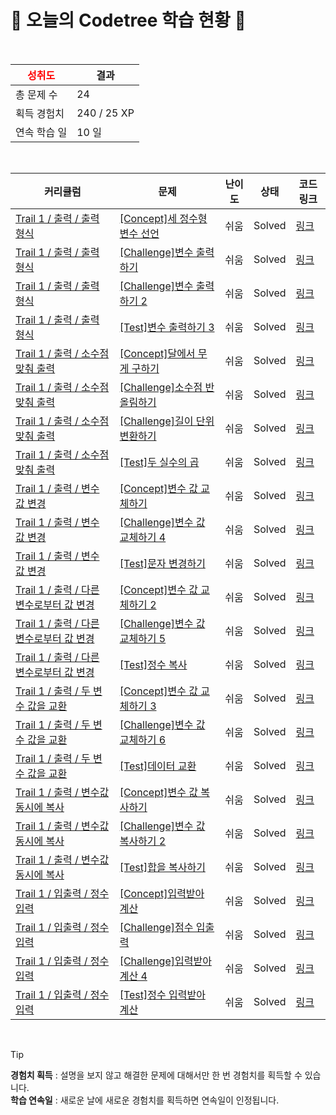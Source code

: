 # 🌲 오늘의 Codetree 학습 현황 🌲

<br />

| <span style="color:red;display:block;text-align:center;"> **성취도**</span> | 결과 |
|---|---|
| 총 문제 수 | 24 |
| 획득 경험치 | 240 / 25 XP |
| 연속 학습 일 | 10 일 |

<br />

|커리큘럼|문제|난이도|상태|코드 링크|
|---|---|---|---|---|
|[Trail 1 / 출력 / 출력 형식](https://www.codetree.ai/trail-info/novice-low/)|[[Concept]세 정수형 변수 선언](https://www.codetree.ai/trails/complete/curated-cards/intro-declaration-of-three-natural-numbers/)|쉬움|Solved|[링크](https://github.com/SUNWOOYOUNGMIN/CodeTree/blob/main/250918/%EC%84%B8%20%EC%A0%95%EC%88%98%ED%98%95%20%EB%B3%80%EC%88%98%20%EC%84%A0%EC%96%B8/declaration-of-three-natural-numbers.java)|
|[Trail 1 / 출력 / 출력 형식](https://www.codetree.ai/trail-info/novice-low/)|[[Challenge]변수 출력하기](https://www.codetree.ai/trails/complete/curated-cards/challenge-outputing-variables/)|쉬움|Solved|[링크](https://github.com/SUNWOOYOUNGMIN/CodeTree/blob/main/250918/%EB%B3%80%EC%88%98%20%EC%B6%9C%EB%A0%A5%ED%95%98%EA%B8%B0/outputing-variables.java)|
|[Trail 1 / 출력 / 출력 형식](https://www.codetree.ai/trail-info/novice-low/)|[[Challenge]변수 출력하기 2](https://www.codetree.ai/trails/complete/curated-cards/challenge-outputing-variables-2/)|쉬움|Solved|[링크](https://github.com/SUNWOOYOUNGMIN/CodeTree/blob/main/250918/%EB%B3%80%EC%88%98%20%EC%B6%9C%EB%A0%A5%ED%95%98%EA%B8%B0%202/outputing-variables-2.java)|
|[Trail 1 / 출력 / 출력 형식](https://www.codetree.ai/trail-info/novice-low/)|[[Test]변수 출력하기 3](https://www.codetree.ai/trails/complete/curated-cards/test-outputing-variables-3/)|쉬움|Solved|[링크](https://github.com/SUNWOOYOUNGMIN/CodeTree/blob/main/250918/%EB%B3%80%EC%88%98%20%EC%B6%9C%EB%A0%A5%ED%95%98%EA%B8%B0%203/outputing-variables-3.java)|
|[Trail 1 / 출력 / 소수점 맞춰 출력](https://www.codetree.ai/trail-info/novice-low/)|[[Concept]달에서 무게 구하기](https://www.codetree.ai/trails/complete/curated-cards/intro-weight-on-the-moon/)|쉬움|Solved|[링크](https://github.com/SUNWOOYOUNGMIN/CodeTree/blob/main/250918/%EB%8B%AC%EC%97%90%EC%84%9C%20%EB%AC%B4%EA%B2%8C%20%EA%B5%AC%ED%95%98%EA%B8%B0/weight-on-the-moon.java)|
|[Trail 1 / 출력 / 소수점 맞춰 출력](https://www.codetree.ai/trail-info/novice-low/)|[[Challenge]소수점 반올림하기](https://www.codetree.ai/trails/complete/curated-cards/challenge-rounding-decimal-points/)|쉬움|Solved|[링크](https://github.com/SUNWOOYOUNGMIN/CodeTree/blob/main/250918/%EC%86%8C%EC%88%98%EC%A0%90%20%EB%B0%98%EC%98%AC%EB%A6%BC%ED%95%98%EA%B8%B0/rounding-decimal-points.java)|
|[Trail 1 / 출력 / 소수점 맞춰 출력](https://www.codetree.ai/trail-info/novice-low/)|[[Challenge]길이 단위 변환하기](https://www.codetree.ai/trails/complete/curated-cards/challenge-change-length-unit/)|쉬움|Solved|[링크](https://github.com/SUNWOOYOUNGMIN/CodeTree/blob/main/250918/%EA%B8%B8%EC%9D%B4%20%EB%8B%A8%EC%9C%84%20%EB%B3%80%ED%99%98%ED%95%98%EA%B8%B0/change-length-unit.java)|
|[Trail 1 / 출력 / 소수점 맞춰 출력](https://www.codetree.ai/trail-info/novice-low/)|[[Test]두 실수의 곱](https://www.codetree.ai/trails/complete/curated-cards/test-the-product-of-two-real-numbers/)|쉬움|Solved|[링크](https://github.com/SUNWOOYOUNGMIN/CodeTree/blob/main/250918/%EB%91%90%20%EC%8B%A4%EC%88%98%EC%9D%98%20%EA%B3%B1/the-product-of-two-real-numbers.java)|
|[Trail 1 / 출력 / 변수 값 변경](https://www.codetree.ai/trail-info/novice-low/)|[[Concept]변수 값 교체하기](https://www.codetree.ai/trails/complete/curated-cards/intro-replacing-variable-values/)|쉬움|Solved|[링크](https://github.com/SUNWOOYOUNGMIN/CodeTree/blob/main/250918/%EB%B3%80%EC%88%98%20%EA%B0%92%20%EA%B5%90%EC%B2%B4%ED%95%98%EA%B8%B0/replacing-variable-values.java)|
|[Trail 1 / 출력 / 변수 값 변경](https://www.codetree.ai/trail-info/novice-low/)|[[Challenge]변수 값 교체하기 4](https://www.codetree.ai/trails/complete/curated-cards/challenge-replacing-variable-values-4/)|쉬움|Solved|[링크](https://github.com/SUNWOOYOUNGMIN/CodeTree/blob/main/250918/%EB%B3%80%EC%88%98%20%EA%B0%92%20%EA%B5%90%EC%B2%B4%ED%95%98%EA%B8%B0%204/replacing-variable-values-4.java)|
|[Trail 1 / 출력 / 변수 값 변경](https://www.codetree.ai/trail-info/novice-low/)|[[Test]문자 변경하기](https://www.codetree.ai/trails/complete/curated-cards/test-change-charater/)|쉬움|Solved|[링크](https://github.com/SUNWOOYOUNGMIN/CodeTree/blob/main/250918/%EB%AC%B8%EC%9E%90%20%EB%B3%80%EA%B2%BD%ED%95%98%EA%B8%B0/change-charater.java)|
|[Trail 1 / 출력 / 다른 변수로부터 값 변경](https://www.codetree.ai/trail-info/novice-low/)|[[Concept]변수 값 교체하기 2](https://www.codetree.ai/trails/complete/curated-cards/intro-replacing-variable-values-2/)|쉬움|Solved|[링크](https://github.com/SUNWOOYOUNGMIN/CodeTree/blob/main/250918/%EB%B3%80%EC%88%98%20%EA%B0%92%20%EA%B5%90%EC%B2%B4%ED%95%98%EA%B8%B0%202/replacing-variable-values-2.java)|
|[Trail 1 / 출력 / 다른 변수로부터 값 변경](https://www.codetree.ai/trail-info/novice-low/)|[[Challenge]변수 값 교체하기 5](https://www.codetree.ai/trails/complete/curated-cards/challenge-replacing-variable-values-5/)|쉬움|Solved|[링크](https://github.com/SUNWOOYOUNGMIN/CodeTree/blob/main/250918/%EB%B3%80%EC%88%98%20%EA%B0%92%20%EA%B5%90%EC%B2%B4%ED%95%98%EA%B8%B0%205/replacing-variable-values-5.java)|
|[Trail 1 / 출력 / 다른 변수로부터 값 변경](https://www.codetree.ai/trail-info/novice-low/)|[[Test]정수 복사](https://www.codetree.ai/trails/complete/curated-cards/test-copy-integer/)|쉬움|Solved|[링크](https://github.com/SUNWOOYOUNGMIN/CodeTree/blob/main/250918/%EC%A0%95%EC%88%98%20%EB%B3%B5%EC%82%AC/copy-integer.java)|
|[Trail 1 / 출력 / 두 변수 값을 교환](https://www.codetree.ai/trail-info/novice-low/)|[[Concept]변수 값 교체하기 3](https://www.codetree.ai/trails/complete/curated-cards/intro-replacing-variable-values-3/)|쉬움|Solved|[링크](https://github.com/SUNWOOYOUNGMIN/CodeTree/blob/main/250918/%EB%B3%80%EC%88%98%20%EA%B0%92%20%EA%B5%90%EC%B2%B4%ED%95%98%EA%B8%B0%203/replacing-variable-values-3.java)|
|[Trail 1 / 출력 / 두 변수 값을 교환](https://www.codetree.ai/trail-info/novice-low/)|[[Challenge]변수 값 교체하기 6](https://www.codetree.ai/trails/complete/curated-cards/challenge-replacing-variable-values-6/)|쉬움|Solved|[링크](https://github.com/SUNWOOYOUNGMIN/CodeTree/blob/main/250918/%EB%B3%80%EC%88%98%20%EA%B0%92%20%EA%B5%90%EC%B2%B4%ED%95%98%EA%B8%B0%206/replacing-variable-values-6.java)|
|[Trail 1 / 출력 / 두 변수 값을 교환](https://www.codetree.ai/trail-info/novice-low/)|[[Test]데이터 교환](https://www.codetree.ai/trails/complete/curated-cards/test-exchange-data/)|쉬움|Solved|[링크](https://github.com/SUNWOOYOUNGMIN/CodeTree/blob/main/250918/%EB%8D%B0%EC%9D%B4%ED%84%B0%20%EA%B5%90%ED%99%98/exchange-data.java)|
|[Trail 1 / 출력 / 변수값 동시에 복사](https://www.codetree.ai/trail-info/novice-low/)|[[Concept]변수 값 복사하기](https://www.codetree.ai/trails/complete/curated-cards/intro-copying-variable-values/)|쉬움|Solved|[링크](https://github.com/SUNWOOYOUNGMIN/CodeTree/blob/main/250918/%EB%B3%80%EC%88%98%20%EA%B0%92%20%EB%B3%B5%EC%82%AC%ED%95%98%EA%B8%B0/copying-variable-values.java)|
|[Trail 1 / 출력 / 변수값 동시에 복사](https://www.codetree.ai/trail-info/novice-low/)|[[Challenge]변수 값 복사하기 2](https://www.codetree.ai/trails/complete/curated-cards/challenge-copying-variable-values-2/)|쉬움|Solved|[링크](https://github.com/SUNWOOYOUNGMIN/CodeTree/blob/main/250918/%EB%B3%80%EC%88%98%20%EA%B0%92%20%EB%B3%B5%EC%82%AC%ED%95%98%EA%B8%B0%202/copying-variable-values-2.java)|
|[Trail 1 / 출력 / 변수값 동시에 복사](https://www.codetree.ai/trail-info/novice-low/)|[[Test]합을 복사하기](https://www.codetree.ai/trails/complete/curated-cards/test-copy-the-sum/)|쉬움|Solved|[링크](https://github.com/SUNWOOYOUNGMIN/CodeTree/blob/main/250918/%ED%95%A9%EC%9D%84%20%EB%B3%B5%EC%82%AC%ED%95%98%EA%B8%B0/copy-the-sum.java)|
|[Trail 1 / 입출력 / 정수 입력](https://www.codetree.ai/trail-info/novice-low/)|[[Concept]입력받아 계산](https://www.codetree.ai/trails/complete/curated-cards/intro-input-calculate/)|쉬움|Solved|[링크](https://github.com/SUNWOOYOUNGMIN/CodeTree/blob/main/250918/%EC%9E%85%EB%A0%A5%EB%B0%9B%EC%95%84%20%EA%B3%84%EC%82%B0/input-calculate.java)|
|[Trail 1 / 입출력 / 정수 입력](https://www.codetree.ai/trail-info/novice-low/)|[[Challenge]점수 입출력](https://www.codetree.ai/trails/complete/curated-cards/challenge-enter-int-and-print-score/)|쉬움|Solved|[링크](https://github.com/SUNWOOYOUNGMIN/CodeTree/blob/main/250918/%EC%A0%90%EC%88%98%20%EC%9E%85%EC%B6%9C%EB%A0%A5/enter-int-and-print-score.java)|
|[Trail 1 / 입출력 / 정수 입력](https://www.codetree.ai/trail-info/novice-low/)|[[Challenge]입력받아 계산 4](https://www.codetree.ai/trails/complete/curated-cards/challenge-input-calculate-4/)|쉬움|Solved|[링크](https://github.com/SUNWOOYOUNGMIN/CodeTree/blob/main/250918/%EC%9E%85%EB%A0%A5%EB%B0%9B%EC%95%84%20%EA%B3%84%EC%82%B0%204/input-calculate-4.java)|
|[Trail 1 / 입출력 / 정수 입력](https://www.codetree.ai/trail-info/novice-low/)|[[Test]정수 입력받아 계산](https://www.codetree.ai/trails/complete/curated-cards/test-calculation-by-inputting-an-integer/)|쉬움|Solved|[링크](https://github.com/SUNWOOYOUNGMIN/CodeTree/blob/main/250918/%EC%A0%95%EC%88%98%20%EC%9E%85%EB%A0%A5%EB%B0%9B%EC%95%84%20%EA%B3%84%EC%82%B0/calculation-by-inputting-an-integer.java)|


<br />

> [!TIP]
> **경험치 획득** : 설명을 보지 않고 해결한 문제에 대해서만 한 번 경험치를 획득할 수 있습니다.  
> **학습 연속일** : 새로운 날에 새로운 경험치를 획득하면 연속일이 인정됩니다.


